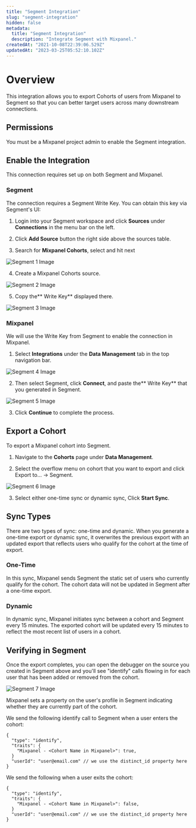 ```yaml
---
title: "Segment Integration"
slug: "segment-integration"
hidden: false
metadata: 
  title: "Segment Integration"
  description: "Integrate Segment with Mixpanel."
createdAt: "2021-10-08T22:39:06.529Z"
updatedAt: "2023-03-25T05:52:10.102Z"
---
```


# Overview

 This integration allows you to export Cohorts of users from Mixpanel to Segment so that you can better target users across many downstream connections.
 
 ## Permissions
You must be a Mixpanel project admin to enable the Segment integration.

## Enable the Integration

This connection requires set up on both Segment and Mixpanel.

### Segment

The connection requires a Segment Write Key. You can obtain this key via Segment's UI: 

1. Login into your Segment workspace and click **Sources** under **Connections** in the menu bar on the left.

2. Click **Add Source** button the right side above the sources table.

3. Search for **Mixpanel Cohorts**, select and hit next

![Segment 1 Image](https://raw.githubusercontent.com/ranic/mixpanel-docs/main/media/Other%20Bits/Cohort%20Syncs/Segment/segment1.png)

4. Create a Mixpanel Cohorts source.

![Segment 2 Image](https://raw.githubusercontent.com/ranic/mixpanel-docs/main/media/Other%20Bits/Cohort%20Syncs/Segment/segment2.png)

5. Copy the** Write Key** displayed there.

![Segment 3 Image](https://raw.githubusercontent.com/ranic/mixpanel-docs/main/media/Other%20Bits/Cohort%20Syncs/Segment/segment3.png)

### Mixpanel

We will use the Write Key from Segment to enable the connection in Mixpanel.

1. Select **Integrations** under the **Data Management** tab in the top navigation bar.

![Segment 4 Image](https://raw.githubusercontent.com/ranic/mixpanel-docs/main/media/Other%20Bits/Cohort%20Syncs/Segment/segment4.png)

2. Then select Segment, click **Connect**, and paste the** Write Key** that you generated in Segment.

![Segment 5 Image](https://raw.githubusercontent.com/ranic/mixpanel-docs/main/media/Other%20Bits/Cohort%20Syncs/Segment/segment5.png)

3. Click **Continue** to complete the process.

## Export a Cohort

To export a Mixpanel cohort into Segment.

1. Navigate to the **Cohorts** page under **Data Management**.

2. Select the overflow menu on cohort that you want to export and click Export to... → Segment.

![Segment 6 Image](https://raw.githubusercontent.com/ranic/mixpanel-docs/main/media/Other%20Bits/Cohort%20Syncs/Segment/segment6.png)

3. Select either one-time sync or dynamic sync, Click **Start Sync**.

## Sync Types

There are two types of sync: one-time and dynamic. When you generate a one-time export or dynamic sync, it overwrites the previous export with an updated export that reflects users who qualify for the cohort at the time of export.

### One-Time
In this sync, Mixpanel sends Segment the static set of users who currently qualify for the cohort. The cohort data will not be updated in Segment after a one-time export.

### Dynamic
In dynamic sync, Mixpanel initiates sync between a cohort and Segment every 15 minutes. The exported cohort will be updated every 15 minutes to reflect the most recent list of users in a cohort.

## Verifying in Segment 
Once the export completes, you can open the debugger on the source you created in Segment above and you'll see "identify" calls flowing in for each user that has been added or removed from the cohort.

![Segment 7 Image](https://raw.githubusercontent.com/ranic/mixpanel-docs/main/media/Other%20Bits/Cohort%20Syncs/Segment/segment7.png)

Mixpanel sets a property on the user's profile in Segment indicating whether they are currently part of the cohort.

We send the following identify call to Segment when a user enters the cohort:

```
{
  "type": "identify",
  "traits": {
    "Mixpanel - <Cohort Name in Mixpanel>": true,
  }
  "userId": "user@email.com" // we use the distinct_id property here
}
```
We send the following when a user exits the cohort:

```
{
  "type": "identify",
  "traits": {
    "Mixpanel - <Cohort Name in Mixpanel>": false,
  }
  "userId": "user@email.com" // we use the distinct_id property here
}
```



